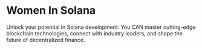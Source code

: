 # Women In Solana

Unlock your potential in Solana development. You CAN master cutting-edge blockchain technologies, connect with industry leaders, and shape the future of decentralized finance.
